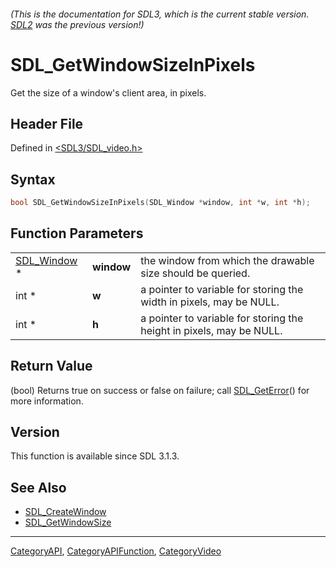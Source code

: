 ###### (This is the documentation for SDL3, which is the current stable version. [SDL2](https://wiki.libsdl.org/SDL2/) was the previous version!)
# SDL_GetWindowSizeInPixels

Get the size of a window's client area, in pixels.

## Header File

Defined in [<SDL3/SDL_video.h>](https://github.com/libsdl-org/SDL/blob/main/include/SDL3/SDL_video.h)

## Syntax

```c
bool SDL_GetWindowSizeInPixels(SDL_Window *window, int *w, int *h);
```

## Function Parameters

|                            |            |                                                                      |
| -------------------------- | ---------- | -------------------------------------------------------------------- |
| [SDL_Window](SDL_Window) * | **window** | the window from which the drawable size should be queried.           |
| int *                      | **w**      | a pointer to variable for storing the width in pixels, may be NULL.  |
| int *                      | **h**      | a pointer to variable for storing the height in pixels, may be NULL. |

## Return Value

(bool) Returns true on success or false on failure; call
[SDL_GetError](SDL_GetError)() for more information.

## Version

This function is available since SDL 3.1.3.

## See Also

- [SDL_CreateWindow](SDL_CreateWindow)
- [SDL_GetWindowSize](SDL_GetWindowSize)

----
[CategoryAPI](CategoryAPI), [CategoryAPIFunction](CategoryAPIFunction), [CategoryVideo](CategoryVideo)

